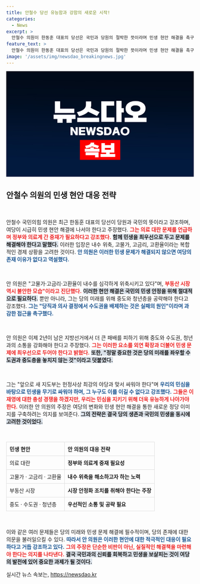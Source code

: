 ```yaml
---
title: 안철수 당선 유능함과 강함의 새로운 시작!
categories:
  - News
excerpt: >
  안철수 의원이 한동훈 대표의 당선은 국민과 당원의 절박한 뜻이라며 민생 현안 해결을 촉구했다. 그는 고물가와 의료대란 등 위기를 강조하며, 중도와 청년층과의 소통을 통해 여당의 존재 이유를 찾을 것을 경고했다.
feature_text: >
  안철수 의원이 한동훈 대표의 당선은 국민과 당원의 절박한 뜻이라며 민생 현안 해결을 촉구했다. 그는 고물가와 의료대란 등 위기를 강조하며, 중도와 청년층과의 소통을 통해 여당의 존재 이유를 찾을 것을 경고했다.
image: '/assets/img/newsdao_breakingnews.jpg'
---
```


<p><img src="/assets/img/newsdao_breakingnews.jpg" alt="firstkoreanews 속보" /></p>

<h2 data-ke-size="size26">안철수 의원의 민생 현안 대응 전략</h2>

<p data-ke-size="size16">&nbsp;</p>

<p>안철수 국민의힘 의원은 최근 한동훈 대표의 당선이 당원과 국민의 뜻이라고 강조하며, 여당이 시급히 민생 현안 해결에 나서야 한다고 주장했다. <b><span style="color: #ee2323;">그는 의료 대란 문제를 언급하며 정부와 의료계 간 중재가 필요하다고 강조했다.</span></b> <b><span style="background-color: #21538527;">함께 민생을 최우선으로 두고 문제를 해결해야 한다고 말했다.</span></b> 이러한 입장은 내수 위축, 고물가, 고금리, 고환율이라는 복합적인 경제 상황을 고려한 것이다. <b><span style="color: #1a5490;">안 의원은 이러한 민생 문제가 해결되지 않으면 여당의 존재 이유가 없다고 역설했다.</span></b></p>

<p data-ke-size="size16">&nbsp;</p>

<p>안 의원은 "고물가·고금리·고환율이 내수를 심각하게 위축시키고 있다"며, <b><span style="color: #ee2323;">부동산 시장 역시 불안한 모습"이라고 진단했다.</span></b> <b><span style="background-color: #21538527;">이러한 현안 해결은 국민의 민생 안정을 위해 절대적으로 필요하다.</span></b> 뿐만 아니라, 그는 당의 미래를 위해 중도와 청년층을 공략해야 한다고 강조했다. <b><span style="color: #1a5490;">그는 "당직과 의사 결정에서 수도권을 배제하는 것은 실패의 원인"이라며 과감한 접근을 촉구했다.</span></b> </p>

<p data-ke-size="size16">&nbsp;</p>

<p>안 의원은 이제 2년이 남은 지방선거에서 더 큰 패배를 피하기 위해 중도와 수도권, 청년과의 소통을 강화해야 한다고 주장했다. <b><span style="color: #ee2323;">그는 이러한 요소를 외연 확장과 더불어 민생 문제에 최우선으로 두어야 한다고 밝혔다.</span></b> <b><span style="background-color: #21538527;">또한, "정말 중요한 것은 당의 미래를 좌우할 수도권과 중도층을 놓치지 않는 것"이라고 덧붙였다.</span></b> </p>

<p data-ke-size="size16">&nbsp;</p>

<p>그는 "앞으로 새 지도부는 헌정사상 최강의 야당과 맞서 싸워야 한다"며 <b><span style="color: #1a5490;">우리의 민심을 바탕으로 민생을 무기로 싸워야 하며, 그 누구도 이를 이길 수 없다고 강조했다.</span></b> <b><span style="color: #ee2323;">그들은 이재영에 대한 충성 경쟁을 하겠지만, 우리는 민심을 지키기 위해 더욱 유능하게 나아가야 한다.</span></b> 이러한 안 의원의 주장은 여당의 변화와 민생 현안 해결을 통한 새로운 정당 이미지를 구축하려는 의지를 보여준다. <b><span style="background-color: #21538527;">그의 전략은 결국 당의 생존과 국민의 민생을 동시에 고려한 것이었다.</span></b></p>

<p data-ke-size="size16">&nbsp;</p>

<table style="width: 100%; border-collapse: collapse;">
  <thead>
    <tr>
      <th style="border: 1px solid #dddddd; text-align: left; padding: 8px;">민생 현안</th>
      <th style="border: 1px solid #dddddd; text-align: left; padding: 8px;">안 의원의 대응 전략</th>
    </tr>
  </thead>
  <tbody>
    <tr>
      <td style="border: 1px solid #dddddd; text-align: left; padding: 8px;">의료 대란</td>
      <td style="border: 1px solid #dddddd; text-align: left; padding: 8px;"><b>정부와 의료계 중재 필요성</b></td>
    </tr>
    <tr>
      <td style="border: 1px solid #dddddd; text-align: left; padding: 8px;">고물가 · 고금리 · 고환율</td>
      <td style="border: 1px solid #dddddd; text-align: left; padding: 8px;"><b>내수 위축을 해소하고자 하는 노력</b></td>
    </tr>
    <tr>
      <td style="border: 1px solid #dddddd; text-align: left; padding: 8px;">부동산 시장</td>
      <td style="border: 1px solid #dddddd; text-align: left; padding: 8px;"><b>시장 안정화 조치를 취해야 한다는 주장</b></td>
    </tr>
    <tr>
      <td style="border: 1px solid #dddddd; text-align: left; padding: 8px;">중도 · 수도권 · 청년층</td>
      <td style="border: 1px solid #dddddd; text-align: left; padding: 8px;"><b>우선적인 소통 및 공략 필요</b></td>
    </tr>
  </tbody>
</table>

<p data-ke-size="size16">&nbsp;</p>

<p>이와 같은 여러 문제들은 당의 미래와 민생 문제 해결에 필수적이며, 당의 존재에 대한 의문을 불러일으킬 수 있다. <b><span style="color: #1a5490;">따라서 안 의원은 이러한 현안에 대한 적극적인 대응이 필요하다고 거듭 강조하고 있다.</span></b> <b><span style="color: #ee2323;">그의 주장은 단순한 비판이 아닌, 실질적인 해결책을 마련해야 한다는 의지를 나타낸다.</span></b> <b><span style="background-color: #21538527;">결국 국민과의 신뢰를 회복하고 민생을 보살피는 것이 여당의 발전에 있어 중요한 과제가 될 것이다.</span></b></p>
실시간 뉴스 속보는, <a href="https://newsdao.kr" rel="dofollow">https://newsdao.kr</a>


